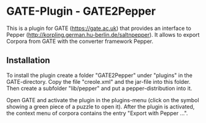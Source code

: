 # GATE-Plugin - GATE2Pepper

This is a plugin for GATE (<https://gate.ac.uk>) that provides an interface
to Pepper (<http://korpling.german.hu-berlin.de/saltnpepper>). It allows to export Corpora from GATE with the converter framework Pepper.

## Installation

To install the plugin create a folder "GATE2Pepper" under "plugins" in the GATE-directory.
Copy the file "creole.xml" and the jar-file into this folder.
Then create a subfolder "lib/pepper" and put a pepper-distribution into
it.

Open GATE and activate the plugin in the plugins-menu (click on the
symbol showing a green piece of a puzzle to open it).
After the plugin is activated, the context menu of corpora contains
the entry "Export with Pepper ...".
